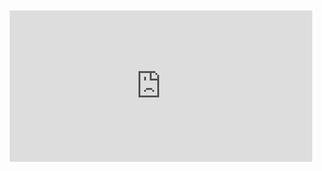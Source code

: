 <div style="position:relative;padding-bottom:48%; margin:10px">
    <iframe src="https://www.youtube.com/embed/2CXx7PBhzyg?start=0" frameborder="0" allow="accelerometer; autoplay; encrypted-media; gyroscope; picture-in-picture" allowfullscreen 
    	style="position:absolute;width:100%;height:100%;"></iframe>
</div>
